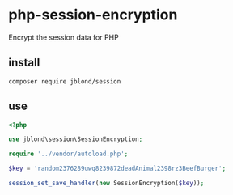 # php-session-encryption

Encrypt the session data for PHP

## install

```shell
composer require jblond/session
```

## use

```PHP
<?php

use jblond\session\SessionEncryption;

require '../vendor/autoload.php';

$key = 'random2376289uwq8239872deadAnimal2398rz3BeefBurger';

session_set_save_handler(new SessionEncryption($key));
```
